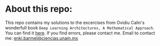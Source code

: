 # About this repo:

This repo contains my solutions to the excercises from Ovidiu Calin's wonderfull book `Deep Learning Architectures, A Mathematical Approach`. You can find it [here](https://www.academia.edu/78605175/Deep_Learning_Architectures). 
If you find errors, please contact me.
Email to contact me: enki.barmel@ciencias.unam.mx
